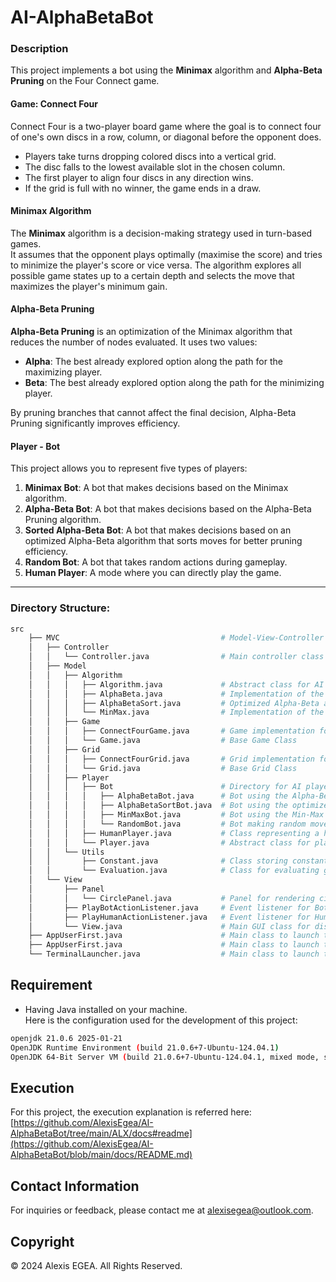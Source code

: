 # AI-AlphaBetaBot

### Description

This project implements a bot using the **Minimax** algorithm and **Alpha-Beta Pruning** on the Four Connect game.

#### Game: Connect Four

Connect Four is a two-player board game where the goal is to connect four of one's own discs in a row, column, or diagonal before the opponent does.

- Players take turns dropping colored discs into a vertical grid.
- The disc falls to the lowest available slot in the chosen column.
- The first player to align four discs in any direction wins.
- If the grid is full with no winner, the game ends in a draw.

#### Minimax Algorithm
The **Minimax** algorithm is a decision-making strategy used in turn-based games.  
It assumes that the opponent plays optimally (maximise the score) and tries to minimize the player's score or vice versa. The algorithm explores all possible game states up to a certain depth and selects the move that maximizes the player's minimum gain.

#### Alpha-Beta Pruning
**Alpha-Beta Pruning** is an optimization of the Minimax algorithm that reduces the number of nodes evaluated. It uses two values:
- **Alpha**: The best already explored option along the path for the maximizing player.
- **Beta**: The best already explored option along the path for the minimizing player.

By pruning branches that cannot affect the final decision, Alpha-Beta Pruning significantly improves efficiency.

#### Player - Bot

This project allows you to represent five types of players:

1. **Minimax Bot**: A bot that makes decisions based on the Minimax algorithm.
2. **Alpha-Beta Bot**: A bot that makes decisions based on the Alpha-Beta Pruning algorithm.
3. **Sorted Alpha-Beta Bot**: A bot that makes decisions based on an optimized Alpha-Beta algorithm that sorts moves for better pruning efficiency.
4. **Random Bot**: A bot that takes random actions during gameplay.
5. **Human Player**: A mode where you can directly play the game.

---
### Directory Structure:

```bash
src
    ├── MVC                                    # Model-View-Controller (MVC) implementation
    │   ├── Controller
    │   │   └── Controller.java                # Main controller class handling game logic and interactions
    │   ├── Model            
    │   │   ├── Algorithm        
    │   │   │   ├── Algorithm.java             # Abstract class for AI algorithms
    │   │   │   ├── AlphaBeta.java             # Implementation of the Alpha-Beta pruning algorithm
    │   │   │   ├── AlphaBetaSort.java         # Optimized Alpha-Beta algorithm with sorting
    │   │   │   └── MinMax.java                # Implementation of the Min-Max algorithm
    │   │   ├── Game                   
    │   │   │   ├── ConnectFourGame.java       # Game implementation for Connect Four
    │   │   │   └── Game.java                  # Base Game Class
    │   │   ├── Grid      
    │   │   │   ├── ConnectFourGrid.java       # Grid implementation for Connect Four
    │   │   │   └── Grid.java                  # Base Grid Class
    │   │   ├── Player
    │   │   │   ├── Bot                        # Directory for AI players (bots)
    │   │   │   │   ├── AlphaBetaBot.java      # Bot using the Alpha-Beta algorithm
    │   │   │   │   ├── AlphaBetaSortBot.java  # Bot using the optimized Alpha-Beta algorithm
    │   │   │   │   ├── MinMaxBot.java         # Bot using the Min-Max algorithm
    │   │   │   │   └── RandomBot.java         # Bot making random moves
    │   │   │   ├── HumanPlayer.java           # Class representing a human player
    │   │   │   └── Player.java                # Abstract class for players
    │   │   └── Utils     
    │   │       ├── Constant.java              # Class storing constants of the game
    │   │       └── Evaluation.java            # Class for evaluating game states (AI heuristic)
    │   └── View             
    │       ├── Panel                          
    │       │   └── CirclePanel.java           # Panel for rendering circular game pieces
    │       ├── PlayBotActionListener.java     # Event listener for Bot moves
    │       ├── PlayHumanActionListener.java   # Event listener for Human moves
    │       └── View.java                      # Main GUI class for displaying the game
    ├── AppUserFirst.java                      # Main class to launch the graphical application and play first
    ├── AppUserFirst.java                      # Main class to launch the graphical application and play second
    └── TerminalLauncher.java                  # Main class to launch the game in terminal mode

```

## Requirement

- Having Java installed on your machine.  
Here is the configuration used for the development of this project:
```bash
openjdk 21.0.6 2025-01-21
OpenJDK Runtime Environment (build 21.0.6+7-Ubuntu-124.04.1)
OpenJDK 64-Bit Server VM (build 21.0.6+7-Ubuntu-124.04.1, mixed mode, sharing)
```

## Execution 

For this project, the execution explanation is referred here: 
  [https://github.com/AlexisEgea/AI-AlphaBetaBot/tree/main/ALX/docs#readme](https://github.com/AlexisEgea/AI-AlphaBetaBot/blob/main/docs/README.md)

## Contact Information

For inquiries or feedback, please contact me at [alexisegea@outlook.com](mailto:alexisegea@outlook.com).

## Copyright

© 2024 Alexis EGEA. All Rights Reserved.

